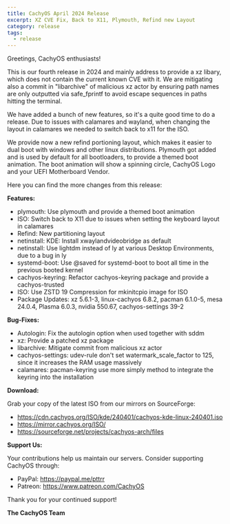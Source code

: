 ```yaml
---
title: CachyOS April 2024 Release
excerpt: XZ CVE Fix, Back to X11, Plymouth, Refind new Layout
category: release
tags:
  - release
---
```


Greetings, CachyOS enthusiasts!

This is our fourth release in 2024 and mainly address to provide a xz libary, which does not contain the current known CVE with it.
We are mitigating also a commit in "libarchive" of malicious xz actor by ensuring path names are only outputted via safe_fprintf to avoid escape sequences in paths hitting the terminal.

We have added a bunch of new features, so it's a quite good time to do a release.
Due to issues with calamares and wayland, when changing the layout in calamares we needed to switch back to x11 for the ISO.

We provide now a new refind portioning layout, which makes it easier to dual boot with windows and other linux distributions.
Plymouth got added and is used by default for all bootloaders, to provide a themed boot animation.
The boot animation will show a spinning circle, CachyOS Logo and your UEFI Motherboard Vendor.


Here you can find the more changes from this release:

**Features:**
- plymouth: Use plymouth and provide a themed boot animation
- ISO: Switch back to X11 due to issues when setting the keyboard layout in calamares
- Refind: New partitioning layout
- netinstall: KDE: Install xwaylandvideobridge as default
- netinstall: Use lightdm instead of ly at various Desktop Environments, due to a bug in ly
- systemd-boot: Use @saved for systemd-boot to boot all time in the previous booted kernel
- cachyos-keyring: Refactor cachyos-keyring package and provide a cachyos-trusted
- ISO: Use ZSTD 19 Compression for mkinitcpio image for ISO
- Package Updates: xz 5.6.1-3, linux-cachyos 6.8.2, pacman 6.1.0-5, mesa 24.0.4, Plasma 6.0.3, nvidia 550.67, cachyos-settings 39-2

**Bug-Fixes:**
- Autologin: Fix the autologin option when used together with sddm
- xz: Provide a patched xz package
- libarchive: Mitigate commit from malicious xz actor
- cachyos-settings: udev-rule don't set watermark_scale_factor to 125, since it increases the RAM usage massively
- calamares: pacman-keyring use more simply method to integrate the keyring into the installation

**Download:**

Grab your copy of the latest ISO from our mirrors on SourceForge:

* https://cdn.cachyos.org/ISO/kde/240401/cachyos-kde-linux-240401.iso
* https://mirror.cachyos.org/ISO/
* https://sourceforge.net/projects/cachyos-arch/files

**Support Us:**

Your contributions help us maintain our servers. Consider supporting CachyOS through:

* PayPal: https://paypal.me/pttrr
* Patreon: https://www.patreon.com/CachyOS

Thank you for your continued support!

**The CachyOS Team**
